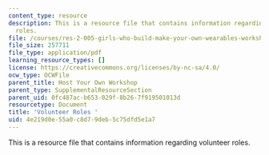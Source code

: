 ```yaml
---
content_type: resource
description: This is a resource file that contains information regarding volunteer
  roles.
file: /courses/res-2-005-girls-who-build-make-your-own-wearables-workshop-spring-2015/4e219d0e55a0c8d79deb5c75dfd5e1a7_MITRES_2_005S15_Vol.pdf
file_size: 257711
file_type: application/pdf
learning_resource_types: []
license: https://creativecommons.org/licenses/by-nc-sa/4.0/
ocw_type: OCWFile
parent_title: Host Your Own Workshop
parent_type: SupplementalResourceSection
parent_uid: 0fc487ac-b653-029f-8b26-7f919501013d
resourcetype: Document
title: 'Volunteer Roles '
uid: 4e219d0e-55a0-c8d7-9deb-5c75dfd5e1a7
---
```

This is a resource file that contains information regarding volunteer roles.